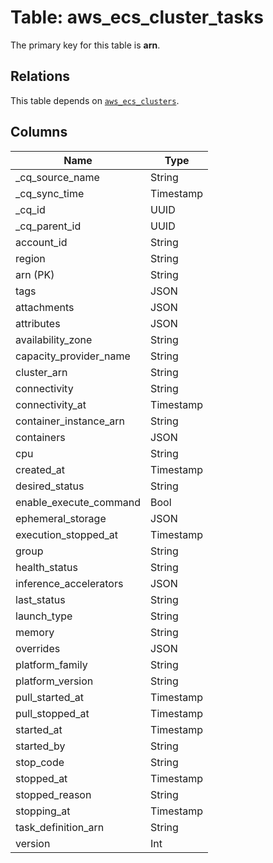 # Table: aws_ecs_cluster_tasks



The primary key for this table is **arn**.

## Relations
This table depends on [`aws_ecs_clusters`](aws_ecs_clusters.md).

## Columns
| Name          | Type          |
| ------------- | ------------- |
|_cq_source_name|String|
|_cq_sync_time|Timestamp|
|_cq_id|UUID|
|_cq_parent_id|UUID|
|account_id|String|
|region|String|
|arn (PK)|String|
|tags|JSON|
|attachments|JSON|
|attributes|JSON|
|availability_zone|String|
|capacity_provider_name|String|
|cluster_arn|String|
|connectivity|String|
|connectivity_at|Timestamp|
|container_instance_arn|String|
|containers|JSON|
|cpu|String|
|created_at|Timestamp|
|desired_status|String|
|enable_execute_command|Bool|
|ephemeral_storage|JSON|
|execution_stopped_at|Timestamp|
|group|String|
|health_status|String|
|inference_accelerators|JSON|
|last_status|String|
|launch_type|String|
|memory|String|
|overrides|JSON|
|platform_family|String|
|platform_version|String|
|pull_started_at|Timestamp|
|pull_stopped_at|Timestamp|
|started_at|Timestamp|
|started_by|String|
|stop_code|String|
|stopped_at|Timestamp|
|stopped_reason|String|
|stopping_at|Timestamp|
|task_definition_arn|String|
|version|Int|